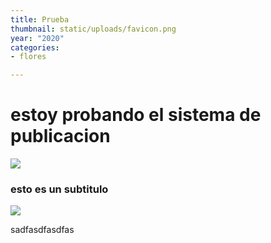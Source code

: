 ```yaml
---
title: Prueba
thumbnail: static/uploads/favicon.png
year: "2020"
categories:
- flores

---
```

# estoy probando el sistema de publicacion

![](/uploads/favicon.png)

### esto es un subtitulo

![](/uploads/e9094b51944227.58ff649a8b6cc.jpg)

sadfasdfasdfas